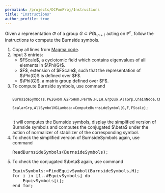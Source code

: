 ```yaml
---
permalink: /projects/DCPonProj/Instructions
title: "Instructions"
author_profile: true
---
```

Given a representation $\Phi$ of a group $G \subset PGL_{n+1}$ acting on $\mathbb{P}^n$, follow the instructions to compute the Burnside symbols.

<ol type="1">

<li>Copy all lines from <a href="http://kaiqi-yang1994.github.io/files/DCPonProj/DCPonProj.txt">Magma code</a>.</li>

<li>Input 3 entries:
	<ul>
	<li>$FScale$, a cyclotomic field which contains eigenvalues of all elements in $\Phi(G)$.</li>
	<li>$F$, extension of $FScale$, such that the representation of $\Phi(G)$ is defined over $F$.</li>
 	<li>$\Phi(G)$, a matrix group defined over $F$.</li>
	</ul>
</li>

<li>To compute Burnside symbols, use command
<pre>
<small>
BurnsideSymbols,PG2GHom,G2PGHom,PermG,H,LH,GrpQuo,AllGrp,ChainNode,ChainClass,<br>
ScalarGrp,AllSymbolNGLambda:=ComputeBurnsideSymbol(G,F,FScale);
</small>
</pre>
It will computes the Burnside symbols, display the simplified version of Burnside symbols and computes the conjugated $\beta$ under the action of normalizer of stabilizer of the corresponding symbol.
</li>

<li>To check the simplified version of BurnsideSymbols again, use command
<pre>
ReadBurnsideSymbols(BurnsideSymbols);
</pre>
</li>

<li>To check the conjugated $\beta$ again, use command
<pre>
EquivSymbols:=FindEquivSymbol(BurnsideSymbols,H);
for i in [1..#EquivSymbols] do
	EquivSymbols[i];
end for;
</pre>
</li>

</ol>
